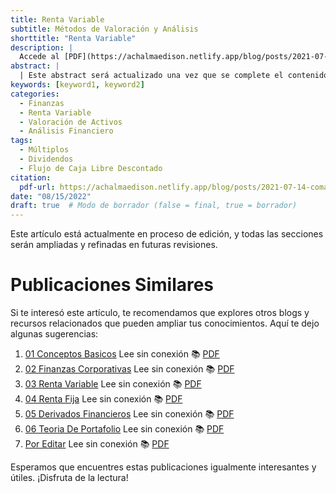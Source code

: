 ```yaml
---
title: Renta Variable
subtitle: Métodos de Valoración y Análisis
shorttitle: "Renta Variable"
description: |
  Accede al [PDF](https://achalmaedison.netlify.app/blog/posts/2021-07-14-comandos-blogdown/index.pdf) completo aquí.
abstract: |
  | Este abstract será actualizado una vez que se complete el contenido final del artículo.
keywords: [keyword1, keyword2]
categories:
  - Finanzas
  - Renta Variable
  - Valoración de Activos
  - Análisis Financiero
tags:
  - Múltiplos
  - Dividendos
  - Flujo de Caja Libre Descontado
citation:
  pdf-url: https://achalmaedison.netlify.app/blog/posts/2021-07-14-comandos-blogdown/index.pdf
date: "08/15/2022"
draft: true  # Modo de borrador (false = final, true = borrador)
---
```








Este artículo está actualmente en proceso de edición, y todas las secciones serán ampliadas y refinadas en futuras revisiones.


# Publicaciones Similares

Si te interesó este artículo, te recomendamos que explores otros blogs y recursos relacionados que pueden ampliar tus conocimientos. Aquí te dejo algunas sugerencias:


1. [01 Conceptos Basicos](https://achalmaedison.netlify.app/finanzas/finanzas/2022-08-01-01-conceptos-basicos) Lee sin conexión 📚 [PDF](https://achalmaedison.netlify.app/finanzas/finanzas/2022-08-01-01-conceptos-basicos/index.pdf)
2. [02 Finanzas Corporativas](https://achalmaedison.netlify.app/finanzas/finanzas/2022-08-08-02-finanzas-corporativas) Lee sin conexión 📚 [PDF](https://achalmaedison.netlify.app/finanzas/finanzas/2022-08-08-02-finanzas-corporativas/index.pdf)
3. [03 Renta Variable](https://achalmaedison.netlify.app/finanzas/finanzas/2022-08-15-03-renta-variable) Lee sin conexión 📚 [PDF](https://achalmaedison.netlify.app/finanzas/finanzas/2022-08-15-03-renta-variable/index.pdf)
4. [04 Renta Fija](https://achalmaedison.netlify.app/finanzas/finanzas/2022-08-22-04-renta-fija) Lee sin conexión 📚 [PDF](https://achalmaedison.netlify.app/finanzas/finanzas/2022-08-22-04-renta-fija/index.pdf)
5. [05 Derivados Financieros](https://achalmaedison.netlify.app/finanzas/finanzas/2022-08-29-05-derivados-financieros) Lee sin conexión 📚 [PDF](https://achalmaedison.netlify.app/finanzas/finanzas/2022-08-29-05-derivados-financieros/index.pdf)
6. [06 Teoria De Portafolio](https://achalmaedison.netlify.app/finanzas/finanzas/2022-09-05-06-teoria-de-portafolio) Lee sin conexión 📚 [PDF](https://achalmaedison.netlify.app/finanzas/finanzas/2022-09-05-06-teoria-de-portafolio/index.pdf)
7. [Por Editar](https://achalmaedison.netlify.app/finanzas/finanzas/2024-03-31-por-editar) Lee sin conexión 📚 [PDF](https://achalmaedison.netlify.app/finanzas/finanzas/2024-03-31-por-editar/index.pdf)


Esperamos que encuentres estas publicaciones igualmente interesantes y útiles. ¡Disfruta de la lectura!

